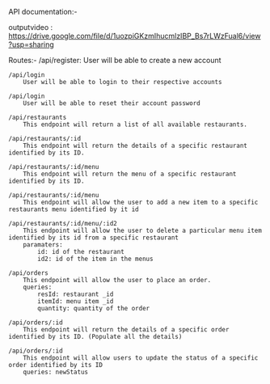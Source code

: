 API documentation:-

outputvideo : https://drive.google.com/file/d/1uozpiGKzmIhucmlzIBP_Bs7rLWzFual6/view?usp=sharing

Routes:-
    /api/register: 
        User will be able to create a new account

    /api/login
        User will be able to login to their respective accounts

    /api/login
        User will be able to reset their account password

    /api/restaurants
        This endpoint will return a list of all available restaurants.

    /api/restaurants/:id
        This endpoint will return the details of a specific restaurant identified by its ID.

    /api/restaurants/:id/menu
        This endpoint will return the menu of a specific restaurant identified by its ID.

    /api/restaurants/:id/menu
        This endpoint will allow the user to add a new item to a specific restaurants menu identified by it id

    /api/restaurants/:id/menu/:id2
        This endpoint will allow the user to delete a particular menu item identified by its id from a specific restaurant
        paramaters: 
            id: id of the restaurant
            id2: id of the item in the menus

    /api/orders
        This endpoint will allow the user to place an order.
        queries: 
            resId: restaurant _id
            itemId: menu item _id
            quantity: quantity of the order

    /api/orders/:id
        This endpoint will return the details of a specific order identified by its ID. (Populate all the details)
        
    /api/orders/:id
        This endpoint will allow users to update the status of a specific order identified by its ID
        queries: newStatus
